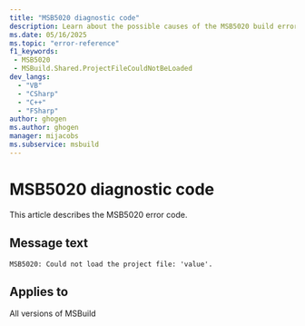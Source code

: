 ```yaml
---
title: "MSB5020 diagnostic code"
description: Learn about the possible causes of the MSB5020 build error, and get troubleshooting tips.
ms.date: 05/16/2025
ms.topic: "error-reference"
f1_keywords:
 - MSB5020
 - MSBuild.Shared.ProjectFileCouldNotBeLoaded
dev_langs:
  - "VB"
  - "CSharp"
  - "C++"
  - "FSharp"
author: ghogen
ms.author: ghogen
manager: mijacobs
ms.subservice: msbuild
---
```


# MSB5020 diagnostic code

<!-- :::ErrorDefinitionDescription::: -->
<!-- :::editable-content name="introDescription"::: -->
This article describes the MSB5020 error code.
<!-- :::editable-content-end::: -->

## Message text

<!-- :::editable-content name="messageText"::: -->
`MSB5020: Could not load the project file: 'value'.`
<!-- :::editable-content-end::: -->
<!-- MSB5020: Could not load the project file: "{0}". {1} -->

<!-- :::editable-content name="postOutputDescription"::: -->
<!--
{StrBegin="MSB5020: "}
-->
<!-- :::editable-content-end::: -->
<!-- :::ErrorDefinitionDescription-end::: -->

## Applies to

All versions of MSBuild
